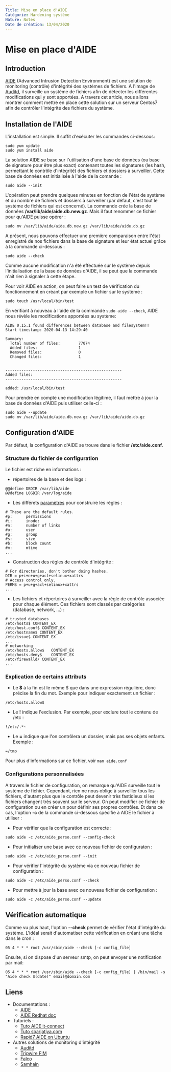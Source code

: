 ```yaml
---
Title: Mise en place d'AIDE
Catégorie: Hardening système
Nature: Notes
Date de création: 13/04/2020
---
```


# Mise en place d'AIDE
## Introduction
[AIDE](https://aide.github.io/) (Advanced Intrusion Detection Environment) est une solution de monitoring (contrôle) d'intégrité des systèmes de fichiers. A l'image de [Auditd](https://github.com/tassyk/security/blob/master/hardening_auditing_system.md), il surveille un système de fichiers afin de détecter les différentes modifications qui y sont apportées.
A travers cet article, nous allons montrer comment mettre en place cette solution sur un serveur Centos7 afin de contrôler l'intégrité des fichiers du système.

## Installation de l'AIDE
L'installation est simple. Il suffit d'exécuter les commandes ci-dessous:
```
sudo yum update
sudo yum install aide
```
La solution AIDE se base sur l'utilisation d'une base de données (ou base de signature pour être plus exact) contenant toutes les signatures (les hash, permettant le contrôle d'intégrité) des fichiers et dossiers à surveiller. Cette base de données est initialisée à l'aide de la comande :
```
sudo aide --init
```
L'opération peut prendre quelques minutes en fonction de l'état de système et du nombre de fichiers et dossiers à surveiller (par défaut, c'est tout le système de fichiers qui est concerné).
La commande crée la base de données **/var/lib/aide/aide.db.new.gz**. Mais il faut renommer ce fichier pour qu'AIDE puisse opérer :
```
sudo mv /var/lib/aide/aide.db.new.gz /var/lib/aide/aide.db.gz
```
A présent, nous pouvons effectuer une première comparaison entre l'état enregistré de nos fichiers dans la base de signature et leur état actuel grâce à la commande ci-dessous :
```
sudo aide --check
```
Comme aucune modification n'a été effectuée sur le système depuis l'initialisation de la base de données d'AIDE, il se peut que la commande n'ait rien à signaler à cette étape.

Pour voir AIDE en action, on peut faire un test de vérification du fonctionnement en créant par exemple un fichier sur le système :
```
sudo touch /usr/local/bin/test
```
En vérifiant à nouveau à l'aide de la commande `sudo aide --check`, AIDE nous révèle les modifications apportées au système:
```
AIDE 0.15.1 found differences between database and filesystem!!
Start timestamp: 2020-04-13 14:29:40

Summary:
  Total number of files:        77074
  Added files:                  1
  Removed files:                0
  Changed files:                1


---------------------------------------------------
Added files:
---------------------------------------------------

added: /usr/local/bin/test
```
Pour prendre en compte une modification légitime, il faut mettre à jour la base de données d'AIDE puis utiliser celle-ci :
```
sudo aide --update
sudo mv /var/lib/aide/aide.db.new.gz /var/lib/aide/aide.db.gz
```
## Configuration d'AIDE
Par défaut, la configuration d'AIDE se trouve dans le fichier **/etc/aide.conf**.
### Structure du fichier de configuration
Le fichier est riche en informations :
- répertoires de la base et des logs :
```
@@define DBDIR /var/lib/aide
@@define LOGDIR /var/log/aide
```
- Les différets [paramètres](https://linux.die.net/man/5/aide.conf) pour construire les règles :
```
# These are the default rules.
#p:      permissions
#i:      inode:
#n:      number of links
#u:      user
#g:      group
#s:      size
#b:      block count
#m:      mtime
...
```
- Construction des règles de contrôle d'intégrité :
```
# For directories, don't bother doing hashes.
DIR = p+i+n+u+g+acl+selinux+xattrs
# Access control only.
PERMS = p+u+g+acl+selinux+xattrs
...
```
- Les fichiers et répertoires à surveiller avec la règle de contrôle associée pour chaque élément. Ces fichiers sont classés par catégories (database, network, ...) :
```
# trusted databases
/etc/hosts$ CONTENT_EX
/etc/host.conf$ CONTENT_EX
/etc/hostname$ CONTENT_EX
/etc/issue$ CONTENT_EX
...
# networking
/etc/hosts.allow$   CONTENT_EX
/etc/hosts.deny$    CONTENT_EX
/etc/firewalld/ CONTENT_EX
...
```
### Explication de certains attributs
- Le **$** à la fin est le même $ que dans une expression régulière, donc précise la fin du mot. Exemple pour indiquer exactement un fichier :
```
/etc/hosts.allow$
```
- Le **!** indique l'exclusion. Par exemple, pour exclure tout le contenu de /etc :
```
!/etc/.*~
```
- Le **=** indique que l'on contrôlera un dossier, mais pas ses objets enfants. Exemple :
```
=/tmp
```
Pour plus d'informations sur ce fichier, voir `man aide.conf`

### Configurations personnalisées
A travers le fichier de configuration, on remarque qu'AIDE surveille tout le système de fichier. Cependant, rien ne nous oblige à surveiller tous les fichiers, d'autant plus que le contrôle peut devenir très fastidieux si les fichiers changent très souvent sur le serveur.
On peut modifier ce fichier de configuration ou en créer un pour définir ses propres contrôles. Et dans ce cas, l'option **-c** de la commande ci-dessous spécifie à AIDE le fichier à utiliser :
-  Pour vérifier que la configuration est correcte :
```
sudo aide -c /etc/aide_perso.conf --config-check
```
- Pour initialiser une base avec ce nouveau fichier de configuraton :
```
sudo aide -c /etc/aide_perso.conf --init
```
- Pour vérifier l'intégrité du système via ce nouveau fichier de configuration :
```
sudo aide -c /etc/aide_perso.conf --check
```
- Pour mettre à jour la base avec ce nouveau fichier de configuration :
```
sudo aide -c /etc/aide_perso.conf --update
```

## Vérification automatique
Comme vu plus haut, l'option **--check** permet de vérifier l'état d'intégrité du système. L'idéal serait d'automatiser cette vérification en créant une tâche dans le cron :
```
05 4 * * * root /usr/sbin/aide --check [-c config_file]
```
Ensuite, si on dispose d'un serveur smtp, on peut envoyer une notification par mail:
```
05 4 * * * root /usr/sbin/aide --check [-c config_file] | /bin/mail -s "Aide check $(date)" email@domain.com
```

## Liens
- Documentations :
  - [AIDE](https://aide.github.io/)
  - [AIDE Redhat doc](https://access.redhat.com/documentation/en-us/red_hat_enterprise_linux/7/html/security_guide/sec-using-aide)
- Tutoriels :
  - [Tuto AIDE it-connect](https://www.it-connect.fr/aide-utilisation-et-configuration-dune-solution-de-controle-dintegrite-sous-linux/)
  - [Tuto sbarjatiya.com](https://www.sbarjatiya.com/notes_wiki/index.php/Configuring_basic_AIDE_server)
  - [Rapid7 AIDE on Ubuntu](https://blog.rapid7.com/2017/06/30/how-to-install-and-configure-aide-on-ubuntu-linux/)
- Autres solutions de monitoring d'intégrité 
  - [Auditd](https://access.redhat.com/documentation/en-us/red_hat_enterprise_linux/7/html/security_guide/sec-starting_the_audit_service)
  - [Tripwire FIM](https://www.tripwire.com/solutions/file-integrity-and-change-monitoring)
  - [Falco](https://falco.org/#resources)
  - [Samhain](https://www.la-samhna.de/samhain/)

